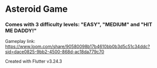 # Asteroid Game

### Comes with 3 difficulty levels: "EASY", "MEDIUM" and "HIT ME DADDY!"


Gameplay link: https://www.loom.com/share/90580098b17b4610bb0b3d5c51c34ddc?sid=dace0825-9bb2-4500-868d-ac18da779c70


Created with Flutter v3.24.3

